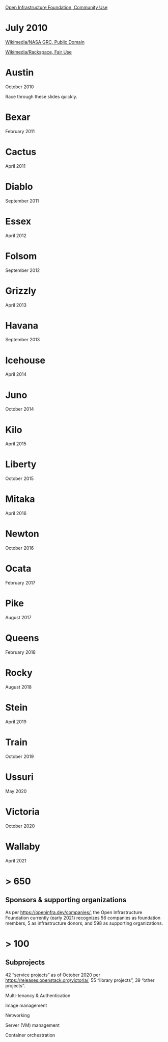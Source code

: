 <!-- .slide: data-background="images/openstack-logo.svg" data-background-size="contain" -->

[Open Infrastructure Foundation, Community Use](http://www.openstack.org/brand/openstack-logo/) <!-- .element: class="caption" -->


# July 2010


<!-- .slide: data-background="http://upload.wikimedia.org/wikipedia/commons/e/e5/NASA_logo.svg" data-background-size="contain" -->
   
[Wikimedia/NASA GRC, Public Domain](https://commons.wikimedia.org/wiki/File:NASA_logo.svg) <!-- .element: class="caption" -->


<!-- .slide: data-background="https://upload.wikimedia.org/wikipedia/commons/9/9d/Rackspace_Technology.svg" data-background-size="contain" -->

[Wikimedia/Rackspace, Fair Use](https://en.wikipedia.org/wiki/File:Rackspace_logo.svg) <!-- .element: class="caption" -->


<!-- .slide: data-autoslide="750" -->
# Austin
October 2010

<!-- Note -->
Race through these slides quickly.


<!-- .slide: data-autoslide="750" -->
# Bexar
February 2011


<!-- .slide: data-autoslide="750" -->
# Cactus
April 2011


<!-- .slide: data-autoslide="750" -->
# Diablo
September 2011


<!-- .slide: data-autoslide="750" -->
# Essex
April 2012


<!-- .slide: data-autoslide="750" -->
# Folsom
September 2012


<!-- .slide: data-autoslide="750" -->
# Grizzly
April 2013


<!-- .slide: data-autoslide="750" -->
# Havana
September 2013


<!-- .slide: data-autoslide="750" -->
# Icehouse
April 2014


<!-- .slide: data-autoslide="750" -->
# Juno
October 2014


<!-- .slide: data-autoslide="750" -->
# Kilo
April 2015


<!-- .slide: data-autoslide="750" -->
# Liberty
October 2015


<!-- .slide: data-autoslide="750" -->
# Mitaka
April 2016


<!-- .slide: data-autoslide="750" -->
# Newton
October 2016


<!-- .slide: data-autoslide="750" -->
# Ocata
February 2017


<!-- .slide: data-autoslide="750" -->
# Pike
August 2017


<!-- .slide: data-autoslide="750" -->
# Queens
February 2018


<!-- .slide: data-autoslide="750" -->
# Rocky
August 2018


<!-- .slide: data-autoslide="750" -->
# Stein
April 2019


<!-- .slide: data-autoslide="750" -->
# Train
October 2019


<!-- .slide: data-autoslide="750" -->
# Ussuri
May 2020


<!-- .slide: data-autoslide="750" -->
# Victoria
October 2020


# Wallaby
April 2021


# > 650
## Sponsors & supporting organizations

<!-- Note -->
As per https://openinfra.dev/companies/, the Open Infrastructure
Foundation currently (early 2021) recognizes 56 companies as
foundation members, 5 as infrastructure donors, and 598 as supporting
organizations.


# > 100
## Subprojects

<!-- Note -->
42 “service projects” as of October 2020 per
https://releases.openstack.org/victoria/, 55 “library projects”, 39
“other projects”.


<!-- .slide: data-background="images/keystone.svg" data-background-size="contain" data-autoslide="1500" -->
<!-- Note -->
Multi-tenancy & Authentication


<!-- .slide: data-background="images/glance.svg" data-background-size="contain" data-autoslide="1500" -->
<!-- Note -->
Image management


<!-- .slide: data-background="images/neutron.svg" data-background-size="contain" data-autoslide="1500" -->
<!-- Note -->
Networking


<!-- .slide: data-background="images/nova.svg" data-background-size="contain" data-autoslide="1500" -->
<!-- Note -->
Server (VM) management


<!-- .slide: data-background="images/magnum.svg" data-background-size="contain" data-autoslide="1500" -->
<!-- Note -->
Container orchestration
